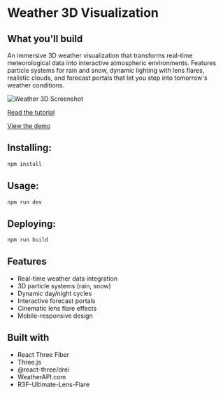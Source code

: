 # Weather 3D Visualization

## What you'll build
An immersive 3D weather visualization that transforms real-time meteorological data into interactive atmospheric environments. Features particle systems for rain and snow, dynamic lighting with lens flares, realistic clouds, and forecast portals that let you step into tomorrow's weather conditions.

![Weather 3D Screenshot](https://i.imgur.com/3cq2OLc.png)


[Read the tutorial](https://tympanus.net/codrops/2025/09/18/creating-an-immersive-3d-weather-visualization-with-react-three-fiber/)


[View the demo](https://3d-weather-codrops.vercel.app/)

## Installing:
```bash
npm install
```

## Usage:
```bash
npm run dev
```

## Deploying:
```bash
npm run build
```

## Features
- Real-time weather data integration
- 3D particle systems (rain, snow)
- Dynamic day/night cycles
- Interactive forecast portals
- Cinematic lens flare effects
- Mobile-responsive design

## Built with
- React Three Fiber
- Three.js
- @react-three/drei
- WeatherAPI.com
- R3F-Ultimate-Lens-Flare

